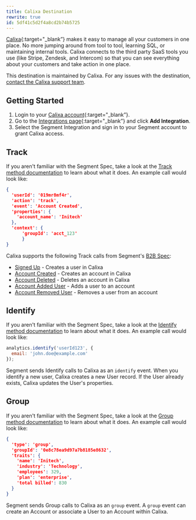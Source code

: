 ```yaml
---
title: Calixa Destination
rewrite: true
id: 5df41c5d2f4a8cd2b74b5725
---
```

[Calixa](https://www.calixa.io/?utm_source=segmentio&utm_medium=docs&utm_campaign=partners){:target="_blank”} makes it easy to manage all your customers in one place. No more jumping around from tool to tool, learning SQL, or maintaining internal tools. Calixa connects to the third party SaaS tools you use (like Stripe, Zendesk, and Intercom) so that you can see everything about your customers and take action in one place.

This destination is maintained by Calixa. For any issues with the destination, [contact the Calixa support team](mailto:team@calixa.io).

## Getting Started



1. Login to your [Calixa account](https://console.calixa.io/login){:target="_blank”}.
2. Go to the [Integrations page](https://console.calixa.io/integrations){:target="_blank”} and click **Add Integration**.
3. Select the Segment Integration and sign in to your Segment account to grant Calixa access.

## Track
If you aren't familiar with the Segment Spec, take a look at the [Track method documentation](/docs/connections/spec/track/) to learn about what it does. An example call would look like:

```json
{
  'userId': '019mr8mf4r',
  'action': 'track',
  'event': 'Account Created',
  'properties': {
    'account_name': 'Initech'
  },
  'context': {
      'groupId': 'acct_123'
      }
}
```

Calixa supports the following Track calls from Segment's [B2B Spec](/docs/connections/spec/b2b-saas/):

* [Signed Up](/docs/connections/spec/b2b-saas/#signed-up) - Creates a user in Calixa
* [Account Created](/docs/connections/spec/b2b-saas/#account-created) - Creates an account in Calixa
* [Account Deleted](/docs/connections/spec/b2b-saas/#account-deleted) - Deletes an account in Calixa
* [Account Added User](/docs/connections/spec/b2b-saas/#account-added-user) - Adds  a user to an account
* [Account Removed User](/docs/connections/spec/b2b-saas/#account-removed-user) - Removes a user from an account

## Identify
If you aren't familiar with the Segment Spec, take a look at the [Identify method documentation](/docs/connections/spec/identify/) to learn about what it does. An example call would look like:

```js
analytics.identify('userId123', {
  email: 'john.doe@example.com'
});
```
Segment sends Identify calls to Calixa as an `identify` event. When you identify a new user, Calixa creates a new User record. If the User already exists, Calixa updates the User's properties.

## Group
If you aren't familiar with the Segment Spec, take a look at the [Group method documentation](/docs/connections/spec/group/) to learn about what it does. An example call would look like:
```json
{
  'type': 'group',
  'groupId': '0e8c78ea9d97a7b8185e8632',
  'traits': {
    'name': 'Initech',
    'industry': 'Technology',
    'employees': 329,
    'plan': 'enterprise',
    'total billed': 830
  }
}
```
Segment sends Group calls to Calixa as an `group` event. A `group` event can create an Account or associate a User to an Account within Calixa.
